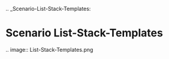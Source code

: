 .. _Scenario-List-Stack-Templates:

Scenario List-Stack-Templates
====================

.. image:: List-Stack-Templates.png



